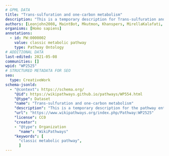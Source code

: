 ```yaml
---
# GPML DATA
title: "Trans-sulfuration and one-carbon metabolism"
description: "This is a temporary description for Trans-sulfuration and one-carbon metabolism"
authors: [Leonjohn2008, MaintBot, Mkutmon, Khanspers, MirellaKalafati, Jessev1993, DeSl, Egonw, Eweitz]
organisms: [Homo sapiens]
annotations:
  - id: PW:0000002
    value: classic metabolic pathway
    type: Pathway Ontology
# ADDITIONAL DATA
last-edited: 2021-05-08
communities: []
wpid: "WP2525"
# STRUCTURED METADATA FOR SEO
seo:
  type: CreativeWork
schema-jsonld:
  - "@context": https://schema.org/
    "@id": https://wikipathways.github.io/pathways/WP554.html
    "@type": Dataset
    "name": "Trans-sulfuration and one-carbon metabolism"
    "description": "This is a temporary description for the pathway entitled: Trans-sulfuration and one-carbon metabolism"
    "url": "https://www.wikipathways.org/index.php/Pathway:WP2525"
    "license": CC0
    "creator":
    - "@type": Organization
      "name": "WikiPathways"
    "keywords": [
      "classic metabolic pathway",
      ]
---
```

